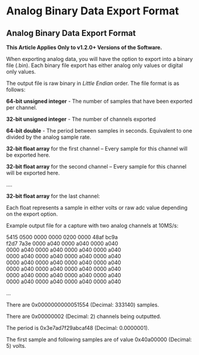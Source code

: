 # Analog Binary Data Export Format

## Analog Binary Data Export Format

**This Article Applies Only to v1.2.0+ Versions of the Software.**

When exporting analog data, you will have the option to export into a binary file \(.bin\). Each binary file export has either analog only values or digital only values.

The output file is raw binary in _Little Endian_ order. The file format is as follows:

**64-bit unsigned integer** - The number of samples that have been exported per channel.

**32-bit unsigned integer** - The number of channels exported

**64-bit double** - The period between samples in seconds. Equivalent to one divided by the analog sample rate.

**32-bit float array** for the first channel – Every sample for this channel will be exported here.

**32-bit float array** for the second channel – Every sample for this channel will be exported here.

....

**32-bit float array** for the last channel:

Each float represents a sample in either volts or raw adc value depending on the export option.

Example output file for a capture with two analog channels at 10MS/s:

5415 0500 0000 0000 0200 0000 48af bc9a  
f2d7 7a3e 0000 a040 0000 a040 0000 a040  
0000 a040 0000 a040 0000 a040 0000 a040  
0000 a040 0000 a040 0000 a040 0000 a040  
0000 a040 0000 a040 0000 a040 0000 a040  
0000 a040 0000 a040 0000 a040 0000 a040  
0000 a040 0000 a040 0000 a040 0000 a040  
0000 a040 0000 a040 0000 a040 0000 a040

...

There are 0x0000000000051554 \(Decimal: 333140\) samples.

There are 0x00000002 \(Decimal: 2\) channels being outputted.

The period is 0x3e7ad7f29abcaf48 \(Decimal: 0.0000001\).

The first sample and following samples are of value 0x40a00000 \(Decimal: 5\) volts.

